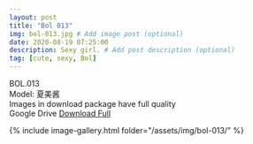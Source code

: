 ```yaml
---
layout: post
title: "Bol 013"
img: bol-013.jpg # Add image post (optional)
date: 2020-08-19 07:25:00
description: Sexy girl. # Add post description (optional)
tag: [cute, sexy, Bol]
---
```

BOL.013  
Model: 夏美酱                                                                      
Images in download package have full quality                    
Google Drive [Download Full](http://gestyy.com/ewM6Zo)

{% include image-gallery.html folder="/assets/img/bol-013/" %}
